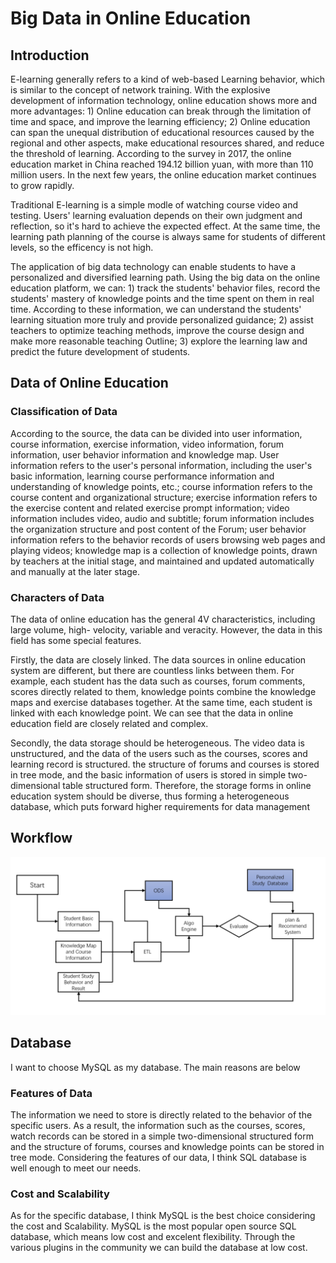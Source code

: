 # Big Data in Online Education  
## Introduction
E-learning generally refers to a kind of web-based Learning behavior, which is similar to the concept of network training. With the explosive development of information technology, online education shows more and more advantages: 1) Online education can break through the limitation of time and space, and improve the learning efficiency; 2) Online education can span the unequal distribution of educational resources caused by the regional and other aspects, make educational resources shared, and reduce the threshold of learning.
According to the survey in 2017, the online education market in China reached 194.12 billion yuan, with more than 110 million users. In the next few years, the online education market continues to grow rapidly.

Traditional E-learning is a simple modle of watching course video and testing. Users' learning evaluation depends on their own judgment and reflection, so it's hard to achieve the expected effect. At the same time, the learning path planning of the course is always same for students of different levels, so the efficency is not high.

The application of big data technology can enable students to have a personalized and diversified learning path. Using the big data on the online education platform, we can: 1) track the students' behavior files, record the students' mastery of knowledge points and the time spent on them in real time. According to these information, we can understand the students' learning situation more truly and provide personalized guidance; 2) assist teachers to optimize teaching methods, improve the course design and make more reasonable teaching Outline; 3) explore the learning law and predict the future development of students.
## Data of Online Education
### Classification of Data
According to the source, the data can be divided into user information, course information, exercise information, video information, forum information, user behavior information and knowledge map. User information refers to the user's personal information, including the user's basic information, learning course performance information and understanding of knowledge points, etc.; course information refers to the course content and organizational structure; exercise information refers to the exercise content and related exercise prompt information; video information includes video, audio and subtitle; forum information includes the organization structure and post content of the Forum; user behavior information refers to the behavior records of users browsing web pages and playing videos; knowledge map is a collection of knowledge points, drawn by teachers at the initial stage, and maintained and updated automatically and manually at the later stage.
### Characters of Data
The data of online education has the general 4V characteristics, including large volume, high- velocity, variable and veracity. However, the data in this field has some special features. 

Firstly, the data are closely linked. The data sources in online education system are different, but there are countless links between them. For example, each student has the data such as courses, forum comments, scores directly related to them, knowledge points combine the knowledge maps and exercise databases together. At the same time, each student is linked with each knowledge point. We can see that the data in online education field are closely related and complex.

Secondly, the data storage should be heterogeneous. The video data is unstructured, and the data of the users such as the courses, scores and learning record is structured. the structure of forums and courses is stored in tree mode, and the basic information of users is stored in simple two-dimensional table structured form. Therefore, the storage forms in online education system should be diverse, thus forming a heterogeneous database, which puts forward higher requirements for data management
## Workflow
![Image of Workflow](https://github.com/zhang1ming137/PHBS_Bigdata_2019/blob/master/Workflow.png)
## Database
I want to choose MySQL as my database. The main reasons are below
### Features of Data
The information we need to store is directly related to the behavior of the specific users. As a result, the information such as the courses, scores, watch records can be stored in a simple two-dimensional structured form and the structure of forums, courses and knowledge points can be stored in tree mode. Considering the features of our data, I think SQL database is well enough to meet our needs.
### Cost and Scalability
As for the specific database, I think MySQL is the best choice considering the cost and Scalability. MySQL is the most popular open source SQL database, which means low cost and excelent flexibility. Through the various plugins in the community we can build the database at low cost.

